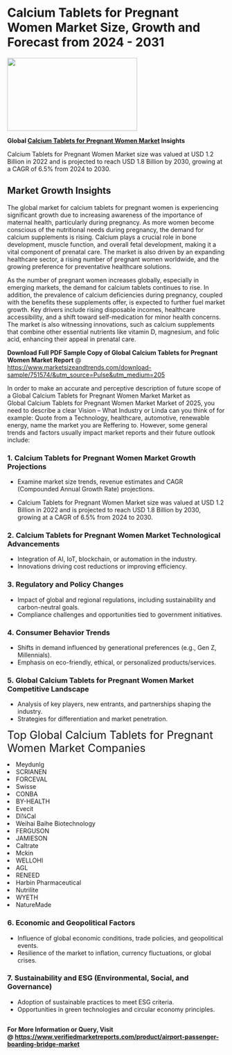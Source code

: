<H1>Calcium Tablets for Pregnant Women Market Size, Growth and Forecast from 2024 - 2031</H1><img class="aligncenter size-medium wp-image-584254" src="https://thirdeyenews.in/wp-content/uploads/2024/09/Global-Market-Research-300x168.jpeg" alt="" width="300" height="168" /><p><strong>Global&nbsp;<a href="https://www.marketsizeandtrends.com/download-sample/751574/&amp;utm_source=Pulse&amp;utm_medium=205">Calcium Tablets for Pregnant Women Market</a> Insights</strong></p><p>Calcium Tablets for Pregnant Women Market size was valued at USD 1.2 Billion in 2022 and is projected to reach USD 1.8 Billion by 2030, growing at a CAGR of 6.5% from 2024 to 2030.</p><p><h2>Market Growth Insights</h2> <p>The global market for calcium tablets for pregnant women is experiencing significant growth due to increasing awareness of the importance of maternal health, particularly during pregnancy. As more women become conscious of the nutritional needs during pregnancy, the demand for calcium supplements is rising. Calcium plays a crucial role in bone development, muscle function, and overall fetal development, making it a vital component of prenatal care. The market is also driven by an expanding healthcare sector, a rising number of pregnant women worldwide, and the growing preference for preventative healthcare solutions.</p> <p></p> <p>As the number of pregnant women increases globally, especially in emerging markets, the demand for calcium tablets continues to rise. In addition, the prevalence of calcium deficiencies during pregnancy, coupled with the benefits these supplements offer, is expected to further fuel market growth. Key drivers include rising disposable incomes, healthcare accessibility, and a shift toward self-medication for minor health concerns. The market is also witnessing innovations, such as calcium supplements that combine other essential nutrients like vitamin D, magnesium, and folic acid, enhancing their appeal in prenatal care.</p> <p></p><p><span class=""><strong>Download Full PDF Sample Copy of Global Calcium Tablets for Pregnant Women Market Report</strong> @ <a href="https://www.marketsizeandtrends.com/download-sample/751574/&amp;utm_source=Pulse&amp;utm_medium=205" target="_blank">https://www.marketsizeandtrends.com/download-sample/751574/&amp;utm_source=Pulse&amp;utm_medium=205</a></span></p><p>In order to make an accurate and perceptive description of future scope of a Global&nbsp;Calcium Tablets for Pregnant Women Market Market as Global&nbsp;Calcium Tablets for Pregnant Women Market Market of 2025, you need to describe a clear Vision &ndash; What Industry or Linda can you think of for example: Quote from a Technology, healthcare, automotive, renewable energy, name the market you are Reffering to. However, some general trends and factors usually impact market reports and their future outlook include:</p><h3>1.&nbsp;<strong>Calcium Tablets for Pregnant Women Market Growth Projections</strong></h3><ul><li>Examine market size trends, revenue estimates and CAGR (Compounded Annual Growth Rate) projections.</li><li><p>Calcium Tablets for Pregnant Women Market size was valued at USD 1.2 Billion in 2022 and is projected to reach USD 1.8 Billion by 2030, growing at a CAGR of 6.5% from 2024 to 2030.</p></li></ul><h3>2.&nbsp;<strong>Calcium Tablets for Pregnant Women Market Technological Advancements</strong></h3><ul><li>Integration of AI, IoT, blockchain, or automation in the industry.</li><li>Innovations driving cost reductions or improving efficiency.</li></ul><h3>3.&nbsp;<strong>Regulatory and Policy Changes</strong></h3><ul><li>Impact of global and regional regulations, including sustainability and carbon-neutral goals.</li><li>Compliance challenges and opportunities tied to government initiatives.</li></ul><h3>4.&nbsp;<strong>Consumer Behavior Trends</strong></h3><ul><li>Shifts in demand influenced by generational preferences (e.g., Gen Z, Millennials).</li><li>Emphasis on eco-friendly, ethical, or personalized products/services.</li></ul><h3>5.&nbsp;<strong>Global Calcium Tablets for Pregnant Women Market Competitive Landscape</strong></h3><ul><li>Analysis of key players, new entrants, and partnerships shaping the industry.</li><li>Strategies for differentiation and market penetration.</li></ul><p data-pm-slice="1 1 []"><span style="color: inherit; font-family: inherit; font-size: 25px;">Top Global Calcium Tablets for Pregnant Women Market Companies</span></p><div class="" data-test-id=""><p><li>Meydunlg</li><li> SCRIANEN</li><li> FORCEVAL</li><li> Swisse</li><li> CONBA</li><li> BY-HEALTH</li><li> Evecit</li><li> Dï¼Cal</li><li> Weihai Baihe Biotechnology</li><li> FERGUSON</li><li> JAMIESON</li><li> Caltrate</li><li> Mckin</li><li> WELLOHI</li><li> AGL</li><li> RENEED</li><li> Harbin Pharmaceutical</li><li> Nutrilite</li><li> WYETH</li><li> NatureMade</li></p></div><h3>6.&nbsp;<strong>Economic and Geopolitical Factors</strong></h3><ul><li>Influence of global economic conditions, trade policies, and geopolitical events.</li><li>Resilience of the market to inflation, currency fluctuations, or global crises.</li></ul><h3>7.&nbsp;<strong>Sustainability and ESG (Environmental, Social, and Governance)</strong></h3><ul><li>Adoption of sustainable practices to meet ESG criteria.</li><li>Opportunities in green technologies and circular economy principles.</li></ul><h2><strong style="font-size: 14px;">For More Information or Query, Visit @&nbsp;</strong><a style="background-color: #ffffff; font-size: 14px;" href="https://www.marketsizeandtrends.com/report/calcium-tablets-for-pregnant-women-market/" target="_blank">https://www.verifiedmarketreports.com/product/airport-passenger-boarding-bridge-market</a></h2>
